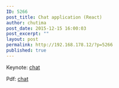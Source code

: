 ```yaml
---
ID: 5266
post_title: Chat application (React)
author: chutima
post_date: 2015-12-15 16:00:03
post_excerpt: ""
layout: post
permalink: http://192.168.178.12/?p=5266
published: true
---
```

Keynote: <a href="http://192.168.178.12/wp-content/uploads/2015/12/chat.key" rel="">chat</a>

Pdf: <a href="http://192.168.178.12/wp-content/uploads/2015/12/chat.pdf" rel="">chat</a>